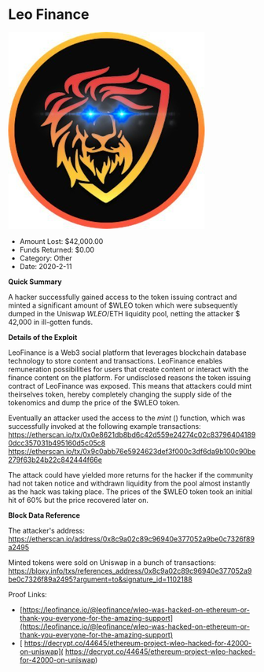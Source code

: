 # Leo Finance
![Leo Finance](/rektimages/Leo-Finance.png)
- Amount Lost: $42,000.00
- Funds Returned: $0.00
- Category: Other
- Date: 2020-2-11

**Quick Summary**

A hacker successfully gained access to the token issuing contract and minted a significant amount of $WLEO token which were subsequently dumped in the Uniswap $WLEO/$ETH liquidity pool, netting the attacker $ 42,000 in ill-gotten funds.

  


 **Details of the Exploit**

LeoFinance is a  Web3 social platform that leverages blockchain database technology to store content and transactions. LeoFinance enables remuneration possibilities for users that create content or interact with the finance content on the platform. For undisclosed reasons the token issuing contract of LeoFinance was exposed. This means that attackers could mint theirselves token, hereby completely changing the supply side of the tokenomics and dump the price of the $WLEO token.

Eventually an attacker used the access to the _mint_ () function, which was successfully invoked at the following example transactions:  
https://etherscan.io/tx/0x0e8621db8bd6c42d559e24274c02c837964041890dcc357031b495160d5c05c8  
https://etherscan.io/tx/0x9c0abb76e5924623def3f000c3df6da9b100c90be279f63b24b22c842444f66e

The attack could have yielded more returns for the hacker if the community had not taken notice and withdrawn liquidity from the pool almost instantly as the hack was taking place. The prices of the $WLEO token took an initial hit of 60% but the price recovered later on.

  


 **Block Data Reference**

The attacker's address:  
https://etherscan.io/address/0x8c9a02c89c96940e377052a9be0c7326f89a2495

Minted tokens were sold on Uniswap in a bunch of transactions:  
https://bloxy.info/txs/references_address/0x8c9a02c89c96940e377052a9be0c7326f89a2495?argument=to&signature_id=1102188

  


  


  


  


  


  


  



Proof Links:
- [https://leofinance.io/@leofinance/wleo-was-hacked-on-ethereum-or-thank-you-everyone-for-the-amazing-support](https://leofinance.io/@leofinance/wleo-was-hacked-on-ethereum-or-thank-you-everyone-for-the-amazing-support)
- [ https://decrypt.co/44645/ethereum-project-wleo-hacked-for-42000-on-uniswap]( https://decrypt.co/44645/ethereum-project-wleo-hacked-for-42000-on-uniswap)


